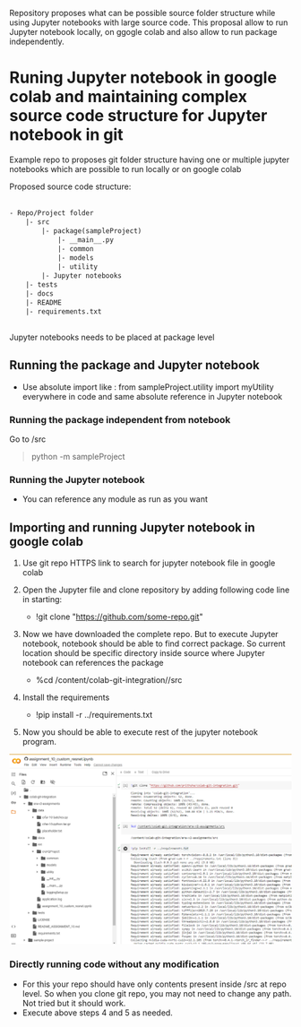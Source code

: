 Repository proposes what can be possible source folder structure while using Jupyter notebooks with large source code.
This proposal allow to run Jupyter notebook locally, on ggogle colab and also allow to run package independently. 

# Runing Jupyter notebook in google colab and maintaining complex source code structure for Jupyter notebook in git
Example repo to proposes git folder structure having one or multiple jupyter notebooks which are possible to run locally or on google colab

Proposed source code structure:

```console

- Repo/Project folder
    |- src
        |- package(sampleProject)
            |- __main__.py
            |- common
            |- models
            |- utility
        |- Jupyter notebooks
    |- tests
    |- docs
    |- README
    |- requirements.txt


```


Jupyter notebooks needs to be placed at package level 

## Running the package and Jupyter notebook 

- Use absolute import like : from sampleProject.utility import myUtility everywhere in code and same absolute reference in Jupyter notebook


### Running the package independent from notebook 

Go to /src

> python -m sampleProject


### Running the Jupyter notebook

- You can reference any module as run as you want


## Importing and running Jupyter notebook in google colab

1. Use git repo HTTPS link to search for jupyter notebook file in google colab
2. Open the Jupyter file and clone repository by adding following code line in starting:
    - !git clone "https://github.com/some-repo.git"
3. Now we have downloaded the complete repo. But to execute Jupyter notebook, notebook should be able to find correct package. So current location should be specific directory inside source where Jupyter notebook can references the package
    - %cd /content/colab-git-integration/<repo-name>/src

4. Install the requirements 
    - !pip install -r ../requirements.txt

5. Now you should be able to execute rest of the jupyter notebook program.

![Example execution screenshot](./execution-screenshot.png)

### Directly running code without any modification 

- For this your repo should have only contents present inside /src at repo level. So when you clone git repo, you may not need to change any path. Not tried but it should work.
- Execute above steps 4 and 5 as needed.



